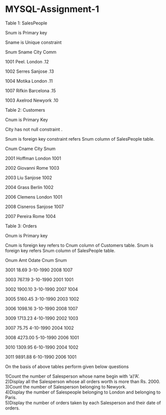 # MYSQL-Assignment-1
Table 1: SalesPeople

Snum is Primary key

Sname is Unique constraint

Snum Sname City Comm

1001 Peel. London .12

1002 Serres Sanjose .13

1004 Motika London .11

1007 Rifkin Barcelona .15

1003 Axelrod Newyork .10

Table 2: Customers

Cnum is Primary Key

City has not null constraint .

Snum is foreign key constraint refers Snum column of SalesPeople table.

Cnum Cname City Snum

2001 Hoffman London 1001

2002 Giovanni Rome 1003

2003 Liu Sanjose 1002

2004 Grass Berlin 1002

2006 Clemens London 1001

2008 Cisneros Sanjose 1007

2007 Pereira Rome 1004

Table 3: Orders

Onum is Primary key

Cnum is foreign key refers to Cnum column of Customers table. Snum is foreign key refers Snum column of SalesPeople table.

Onum Amt Odate Cnum Snum

3001 18.69 3-10-1990 2008 1007

3003 767.19 3-10-1990 2001 1001

3002 1900.10 3-10-1990 2007 1004

3005 5160.45 3-10-1990 2003 1002

3006 1098.16 3-10-1990 2008 1007

3009 1713.23 4-10-1990 2002 1003

3007 75.75 4-10-1990 2004 1002

3008 4273.00 5-10-1990 2006 1001

3010 1309.95 6-10-1990 2004 1002

3011 9891.88 6-10-1990 2006 1001

On the basis of above tables perform given below questions

1)Count the number of Salesperson whose name begin with ‘a’/’A’.<br>
2)Display all the Salesperson whose all orders worth is more than Rs. 2000.<br>
3)Count the number of Salesperson belonging to Newyork.<br>
4)Display the number of Salespeople belonging to London and belonging to Paris.<br>
5)Display the number of orders taken by each Salesperson and their date of orders.<br>

